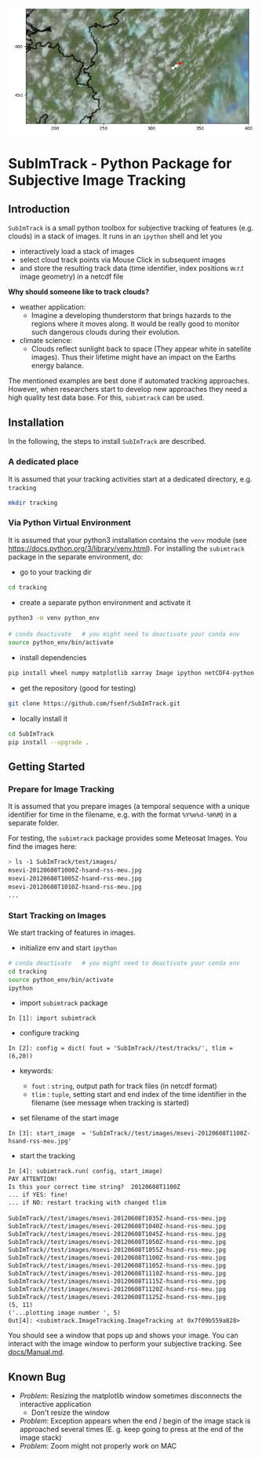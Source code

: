 ![Example Track](docs/example-track.jpg)
# SubImTrack - Python Package for Subjective Image Tracking

## Introduction
`SubImTrack` is a small python toolbox for subjective tracking of features (e.g. clouds) in a stack of images. It runs in an `ipython` shell and let you 

* interactively load a stack of images
* select cloud track points via Mouse Click in subsequent images
* and store the resulting track data (time identifier, index positions w.r.t image geometry) in a netcdf file

**Why should someone like to track clouds?**

* weather application: 
  * Imagine a developing thunderstorm that brings hazards to the regions where it moves along. It would be really good to monitor such dangerous clouds during their evolution.
* climate science: 
  * Clouds reflect sunlight back to space (They appear white in satellite images). Thus their lifetime might have an impact on the Earths energy balance.

The mentioned examples are best done if automated tracking approaches. However, when researchers start to develop new approaches they need a high quality test data base. For this, `subimtrack` can be used. 


## Installation
In the following, the steps to install `SubImTrack` are described.

### A dedicated place
It is assumed that your tracking activities start at a dedicated directory, e.g. `tracking`

```bash
mkdir tracking
```

### Via Python Virtual Environment
It is assumed that your python3 installation contains the `venv` module 
(see https://docs.python.org/3/library/venv.html). For installing the 
`subimtrack` package in the separate environment, do: 

* go to your tracking dir
```bash
cd tracking
```

* create a separate python environment and activate it
```bash
python3 -m venv python_env

# conda deactivate   # you might need to deactivate your conda env
source python_env/bin/activate
```

* install dependencies
```bash
pip install wheel numpy matplotlib xarray Image ipython netCDF4-python
```

* get the repository (good for testing)
```bash
git clone https://github.com/fsenf/SubImTrack.git
```

* locally install it
```bash
cd SubImTrack
pip install --upgrade .
```


## Getting Started
### Prepare for Image Tracking
It is assumed that you prepare images (a temporal sequence with a unique identifier for time in the filename, 
e.g. with the format `%Y%m%d-%H%M`) in a separate folder. 

For testing, the `subimtrack` package provides some Meteosat Images. You find the images here:

```bash
> ls -1 SubImTrack/test/images/
msevi-20120608T1000Z-hsand-rss-meu.jpg
msevi-20120608T1005Z-hsand-rss-meu.jpg
msevi-20120608T1010Z-hsand-rss-meu.jpg
...
```

### Start Tracking on Images
We start tracking of features in images.

* initialize env and start `ipython`
```bash
# conda deactivate   # you might need to deactivate your conda env
cd tracking
source python_env/bin/activate
ipython
```

* import `subimtrack` package
```ipython
In [1]: import subimtrack                                                                                                                         
```

* configure tracking
```ipython
In [2]: config = dict( fout = 'SubImTrack//test/tracks/', tlim = (6,20))                                                                          
```

* keywords:
  * `fout` : `string`, output path for track files (in netcdf format)
  * `tlim` : `tuple`, setting start and end index of the time identifier in the filename (see message when tracking is started) 
             

* set filename of the start image
```ipython
In [3]: start_image  = 'SubImTrack//test/images/msevi-20120608T1100Z-hsand-rss-meu.jpg'                                                           
```

* start the tracking
```ipython
In [4]: subimtrack.run( config, start_image)                                                                                                      
PAY ATTENTION!
Is this your correct time string?  20120608T1100Z
... if YES: fine!
... if NO: restart tracking with changed tlim

SubImTrack//test/images/msevi-20120608T1035Z-hsand-rss-meu.jpg
SubImTrack//test/images/msevi-20120608T1040Z-hsand-rss-meu.jpg
SubImTrack//test/images/msevi-20120608T1045Z-hsand-rss-meu.jpg
SubImTrack//test/images/msevi-20120608T1050Z-hsand-rss-meu.jpg
SubImTrack//test/images/msevi-20120608T1055Z-hsand-rss-meu.jpg
SubImTrack//test/images/msevi-20120608T1100Z-hsand-rss-meu.jpg
SubImTrack//test/images/msevi-20120608T1105Z-hsand-rss-meu.jpg
SubImTrack//test/images/msevi-20120608T1110Z-hsand-rss-meu.jpg
SubImTrack//test/images/msevi-20120608T1115Z-hsand-rss-meu.jpg
SubImTrack//test/images/msevi-20120608T1120Z-hsand-rss-meu.jpg
SubImTrack//test/images/msevi-20120608T1125Z-hsand-rss-meu.jpg
(5, 11)
('...plotting image number ', 5)
Out[4]: <subimtrack.ImageTracking.ImageTracking at 0x7f09b559a828>

```

You should see a window that pops up and shows your image. You can interact with the image window to perform your subjective tracking. See [docs/Manual.md](docs/Manual.md).


## Known Bug
* _Problem_: Resizing the matplotlib window sometimes disconnects the interactive application
  * Don't resize the window
* _Problem_: Exception appears when the end / begin of the image stack is approached several times (E. g. keep going to press <Down Arrow> at the end of the image stack)
 * _Problem_: Zoom might not properly work on MAC
